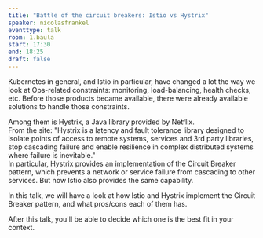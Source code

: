 ```yaml
---
title: "Battle of the circuit breakers: Istio vs Hystrix"
speaker: nicolasfrankel
eventtype: talk
room: 1.baula
start: 17:30
end: 18:25
draft: false
---
```


Kubernetes in general, and Istio in particular, have changed a lot the way we look at Ops-related constraints: monitoring,
load-balancing, health checks, etc.
Before those products became available, there were already available solutions to handle those constraints.  

Among them is Hystrix, a Java library provided by Netflix.  
From the site: "Hystrix is a latency and fault tolerance library designed to isolate points of access to remote systems,
services and 3rd party libraries, stop cascading failure and enable resilience in complex distributed systems where failure is inevitable."  
In particular, Hystrix provides an implementation of the Circuit Breaker pattern,
which prevents a network or service failure from cascading to other services. But now Istio also provides the same capability.  

In this talk, we will have a look at how Istio and Hystrix implement the Circuit Breaker pattern, and what pros/cons each of them has.  

After this talk, you'll be able to decide which one is the best fit in your context.  

